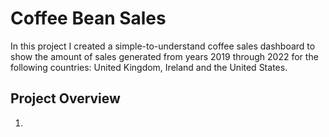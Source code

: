 # Coffee Bean Sales

In this project I created a simple-to-understand coffee sales dashboard to show the amount of sales generated from years 2019 through 2022 for the following countries: United Kingdom, Ireland and the United States.


## Project Overview
1. 


